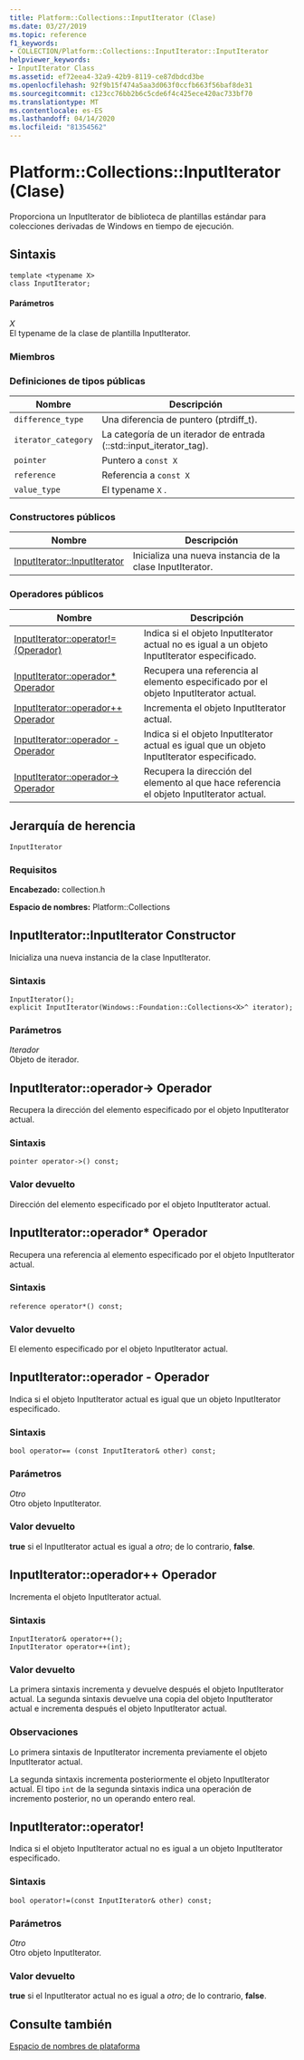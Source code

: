 ```yaml
---
title: Platform::Collections::InputIterator (Clase)
ms.date: 03/27/2019
ms.topic: reference
f1_keywords:
- COLLECTION/Platform::Collections::InputIterator::InputIterator
helpviewer_keywords:
- InputIterator Class
ms.assetid: ef72eea4-32a9-42b9-8119-ce87dbdcd3be
ms.openlocfilehash: 92f9b15f474a5aa3d063f0ccfb663f56baf8de31
ms.sourcegitcommit: c123cc76bb2b6c5cde6f4c425ece420ac733bf70
ms.translationtype: MT
ms.contentlocale: es-ES
ms.lasthandoff: 04/14/2020
ms.locfileid: "81354562"
---
```

# <a name="platformcollectionsinputiterator-class"></a>Platform::Collections::InputIterator (Clase)

Proporciona un InputIterator de biblioteca de plantillas estándar para colecciones derivadas de Windows en tiempo de ejecución.

## <a name="syntax"></a>Sintaxis

```
template <typename X>
class InputIterator;
```

#### <a name="parameters"></a>Parámetros

*X*<br/>
El typename de la clase de plantilla InputIterator.

### <a name="members"></a>Miembros

### <a name="public-typedefs"></a>Definiciones de tipos públicas

|Nombre|Descripción|
|----------|-----------------|
|`difference_type`|Una diferencia de puntero (ptrdiff_t).|
|`iterator_category`|La categoría de un iterador de entrada (::std::input_iterator_tag).|
|`pointer`|Puntero a `const X`|
|`reference`|Referencia a `const X`|
|`value_type`|El typename `X` .|

### <a name="public-constructors"></a>Constructores públicos

|Nombre|Descripción|
|----------|-----------------|
|[InputIterator::InputIterator](#ctor)|Inicializa una nueva instancia de la clase InputIterator.|

### <a name="public-operators"></a>Operadores públicos

|Nombre|Descripción|
|----------|-----------------|
|[InputIterator::operator!= (Operador)](#operator-inequality)|Indica si el objeto InputIterator actual no es igual a un objeto InputIterator especificado.|
|[InputIterator::operador* Operador](#operator-dereference)|Recupera una referencia al elemento especificado por el objeto InputIterator actual.|
|[InputIterator::operador++ Operador](#operator-increment)|Incrementa el objeto InputIterator actual.|
|[InputIterator::operador - Operador](#operator-equality)|Indica si el objeto InputIterator actual es igual que un objeto InputIterator especificado.|
|[InputIterator::operador-> Operador](#operator-arrow)|Recupera la dirección del elemento al que hace referencia el objeto InputIterator actual.|

## <a name="inheritance-hierarchy"></a>Jerarquía de herencia

`InputIterator`

### <a name="requirements"></a>Requisitos

**Encabezado:** collection.h

**Espacio de nombres:** Platform::Collections

## <a name="inputiteratorinputiterator-constructor"></a><a name="ctor"></a>InputIterator::InputIterator Constructor

Inicializa una nueva instancia de la clase InputIterator.

### <a name="syntax"></a>Sintaxis

```
InputIterator();
explicit InputIterator(Windows::Foundation::Collections<X>^ iterator);
```

### <a name="parameters"></a>Parámetros

*Iterador*<br/>
Objeto de iterador.

## <a name="inputiteratoroperator-gt-operator"></a><a name="operator-arrow"></a>InputIterator::operador-&gt; Operador

Recupera la dirección del elemento especificado por el objeto InputIterator actual.

### <a name="syntax"></a>Sintaxis

```
pointer operator->() const;
```

### <a name="return-value"></a>Valor devuelto

Dirección del elemento especificado por el objeto InputIterator actual.

## <a name="inputiteratoroperator-operator"></a><a name="operator-dereference"></a>InputIterator::operador\* Operador

Recupera una referencia al elemento especificado por el objeto InputIterator actual.

### <a name="syntax"></a>Sintaxis

```
reference operator*() const;
```

### <a name="return-value"></a>Valor devuelto

El elemento especificado por el objeto InputIterator actual.

## <a name="inputiteratoroperator-operator"></a><a name="operator-equality"></a>InputIterator::operador - Operador

Indica si el objeto InputIterator actual es igual que un objeto InputIterator especificado.

### <a name="syntax"></a>Sintaxis

```
bool operator== (const InputIterator& other) const;
```

### <a name="parameters"></a>Parámetros

*Otro*<br/>
Otro objeto InputIterator.

### <a name="return-value"></a>Valor devuelto

**true** si el InputIterator actual es igual a *otro*; de lo contrario, **false**.

## <a name="inputiteratoroperator-operator"></a><a name="operator-increment"></a>InputIterator::operador++ Operador

Incrementa el objeto InputIterator actual.

### <a name="syntax"></a>Sintaxis

```
InputIterator& operator++();
InputIterator operator++(int);
```

### <a name="return-value"></a>Valor devuelto

La primera sintaxis incrementa y devuelve después el objeto InputIterator actual. La segunda sintaxis devuelve una copia del objeto InputIterator actual e incrementa después el objeto InputIterator actual.

### <a name="remarks"></a>Observaciones

Lo primera sintaxis de InputIterator incrementa previamente el objeto InputIterator actual.

La segunda sintaxis incrementa posteriormente el objeto InputIterator actual. El tipo `int` de la segunda sintaxis indica una operación de incremento posterior, no un operando entero real.

## <a name="inputiteratoroperator-operator"></a><a name="operator-inequality"></a>InputIterator::operator!

Indica si el objeto InputIterator actual no es igual a un objeto InputIterator especificado.

### <a name="syntax"></a>Sintaxis

```
bool operator!=(const InputIterator& other) const;
```

### <a name="parameters"></a>Parámetros

*Otro*<br/>
Otro objeto InputIterator.

### <a name="return-value"></a>Valor devuelto

**true** si el InputIterator actual no es igual a *otro*; de lo contrario, **false**.

## <a name="see-also"></a>Consulte también

[Espacio de nombres de plataforma](platform-namespace-c-cx.md)
